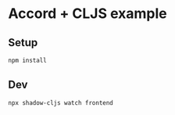 # Accord + CLJS example

## Setup

```bash
npm install
```

## Dev

```bash
npx shadow-cljs watch frontend
```
